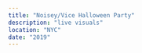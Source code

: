 ```yaml
---
title: "Noisey/Vice Halloween Party"
description: "live visuals"
location: "NYC"
date: "2019"
---
```

